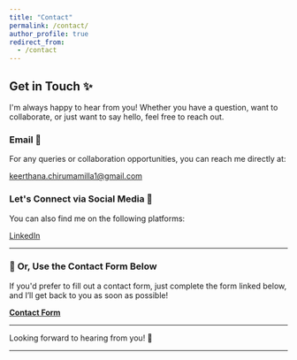 ```yaml
---
title: "Contact"
permalink: /contact/
author_profile: true
redirect_from:
  - /contact
---
```


## **Get in Touch** ✨

I'm always happy to hear from you! Whether you have a question, want to collaborate, or just want to say hello, feel free to reach out.

### **Email**  📧
For any queries or collaboration opportunities, you can reach me directly at:

[keerthana.chirumamilla1@gmail.com](mailto:keerthana.chirumamilla1@gmail.com)

### **Let's Connect via Social Media** 💬
You can also find me on the following platforms:

 [LinkedIn](linkedin.com/in/keerthana-c-a5724222a)    

---

### 📝 **Or, Use the Contact Form Below**

If you'd prefer to fill out a contact form, just complete the form linked below, and I’ll get back to you as soon as possible!

[**Contact Form**]([#](https://docs.google.com/forms/d/e/1FAIpQLSe7oe7cosbFXzKmk8teODhDF3adUb-S8C6xs0I-9GckKNDb_w/viewform?usp=sharing))  <!-- Replace '#' with the link to your Google Form -->

---

Looking forward to hearing from you! 🤗

---


